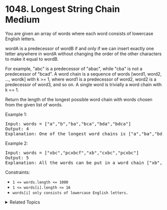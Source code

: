 # 1048. Longest String Chain<br> Medium

You are given an array of words where each word consists of lowercase English letters.

wordA is a predecessor of wordB if and only if we can insert exactly one letter anywhere in wordA without changing the order of the other characters to make it equal to wordB.

For example, "abc" is a predecessor of "abac", while "cba" is not a predecessor of "bcad".
A word chain is a sequence of words [word1, word2, ..., wordk] with k >= 1, where word1 is a predecessor of word2, word2 is a predecessor of word3, and so on. A single word is trivially a word chain with k == 1.

Return the length of the longest possible word chain with words chosen from the given list of words.

Example 1:

<pre>
Input: words = ["a","b","ba","bca","bda","bdca"]
Output: 4
Explanation: One of the longest word chains is ["a","ba","bda","bdca"].
</pre>

Example 2:

<pre>
Input: words = ["xbc","pcxbcf","xb","cxbc","pcxbc"]
Output: 5
Explanation: All the words can be put in a word chain ["xb", "xbc", "cxbc", "pcxbc", "pcxbcf"].
</pre>

Constraints:

- `1 <= words.length <= 1000`
- `1 <= words[i].length <= 16`
- `words[i] only consists of lowercase English letters.`

<details>

<summary> Related Topics </summary>

-   `Dynamic Programming`
-   `Bucket Sort`

</details>